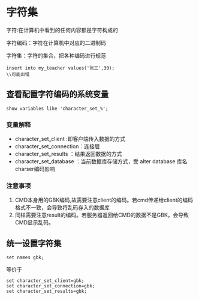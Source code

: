 # 字符集

字符:在计算机中看到的任何内容都是字符构成的

字符编码：字符在计算机中对应的二进制码

字符集：字符的集合，把各种编码进行规范

    insert into my_teacher values('张三',30);
    \\可能出错

## 查看配置字符编码的系统变量

    show variables like 'character_set_%';

### 变量解释

- character_set_client    :即客户端传入数据的方式
- character_set_connection：连接层
- character_set_results   ：结果返回数据的方式
- character_set_database  ：当前数据库存储方式，受 alter database 库名 charser编码影响

### 注意事项

1. CMD本身用的GBK编码,故需要注意client的编码。若cmd传递给client的编码格式不一致，会导致将乱码存入的数据库
2. 同样需要注意result的编码。若服务器返回给CMD的数据不是GBK，会导致CMD显示乱码。

## 统一设置字符集

    set names gbk;
等价于

    set character_set_client=gbk;
    set character_set_connection=gbk;
    set character_set_results=gbk;